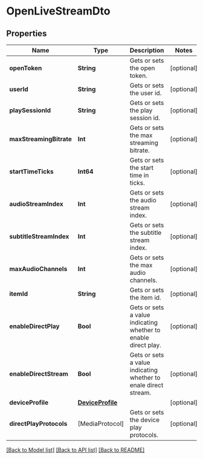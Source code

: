 # OpenLiveStreamDto

## Properties
Name | Type | Description | Notes
------------ | ------------- | ------------- | -------------
**openToken** | **String** | Gets or sets the open token. | [optional] 
**userId** | **String** | Gets or sets the user id. | [optional] 
**playSessionId** | **String** | Gets or sets the play session id. | [optional] 
**maxStreamingBitrate** | **Int** | Gets or sets the max streaming bitrate. | [optional] 
**startTimeTicks** | **Int64** | Gets or sets the start time in ticks. | [optional] 
**audioStreamIndex** | **Int** | Gets or sets the audio stream index. | [optional] 
**subtitleStreamIndex** | **Int** | Gets or sets the subtitle stream index. | [optional] 
**maxAudioChannels** | **Int** | Gets or sets the max audio channels. | [optional] 
**itemId** | **String** | Gets or sets the item id. | [optional] 
**enableDirectPlay** | **Bool** | Gets or sets a value indicating whether to enable direct play. | [optional] 
**enableDirectStream** | **Bool** | Gets or sets a value indicating whether to enale direct stream. | [optional] 
**deviceProfile** | [**DeviceProfile**](DeviceProfile.md) |  | [optional] 
**directPlayProtocols** | [MediaProtocol] | Gets or sets the device play protocols. | [optional] 

[[Back to Model list]](../README.md#documentation-for-models) [[Back to API list]](../README.md#documentation-for-api-endpoints) [[Back to README]](../README.md)


